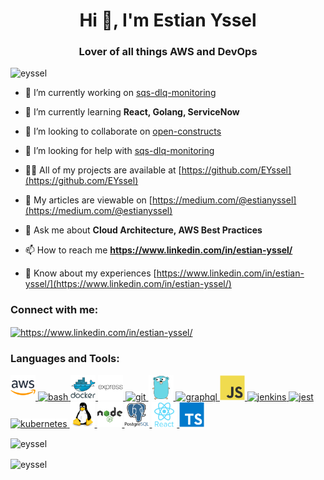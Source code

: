 <h1 align="center">Hi 👋, I'm Estian Yssel</h1>
<h3 align="center">Lover of all things AWS and DevOps</h3>

<p align="left"> <img src="https://komarev.com/ghpvc/?username=eyssel&label=Profile%20views&color=0e75b6&style=flat" alt="eyssel" /> </p>

- 🔭 I’m currently working on [sqs-dlq-monitoring](https://github.com/EYssel/sqs-dlq-monitoring)

- 🌱 I’m currently learning **React, Golang, ServiceNow**

- 👯 I’m looking to collaborate on [open-constructs](https://github.com/open-constructs/aws-cdk-library)

- 🤝 I’m looking for help with [sqs-dlq-monitoring](https://github.com/EYssel/sqs-dlq-monitoring)

- 👨‍💻 All of my projects are available at [https://github.com/EYssel](https://github.com/EYssel)

- 📝 My articles are viewable on [https://medium.com/@estianyssel](https://medium.com/@estianyssel)

- 💬 Ask me about **Cloud Architecture, AWS Best Practices**

- 📫 How to reach me **https://www.linkedin.com/in/estian-yssel/**

- 📄 Know about my experiences [https://www.linkedin.com/in/estian-yssel/](https://www.linkedin.com/in/estian-yssel/)

<h3 align="left">Connect with me:</h3>
<p align="left">
<a href="https://www.linkedin.com/in/estian-yssel/" target="blank"><img align="center" src="https://raw.githubusercontent.com/rahuldkjain/github-profile-readme-generator/master/src/images/icons/Social/linked-in-alt.svg" alt="https://www.linkedin.com/in/estian-yssel/" height="30" width="40" /></a>
</p>

<h3 align="left">Languages and Tools:</h3>
<p align="left"> <a href="https://aws.amazon.com" target="_blank" rel="noreferrer"> <img style="background-color: white" src="https://raw.githubusercontent.com/devicons/devicon/master/icons/amazonwebservices/amazonwebservices-original-wordmark.svg" alt="aws" width="40" height="40"/> </a> <a href="https://www.gnu.org/software/bash/" target="_blank" rel="noreferrer"> <img style="background-color: white" src="https://www.vectorlogo.zone/logos/gnu_bash/gnu_bash-icon.svg" alt="bash" width="40" height="40"/> </a> <a href="https://www.docker.com/" target="_blank" rel="noreferrer"> <img style="background-color: white" src="https://raw.githubusercontent.com/devicons/devicon/master/icons/docker/docker-original-wordmark.svg" alt="docker" width="40" height="40"/> </a> <a href="https://expressjs.com" target="_blank" rel="noreferrer"> <img style="background-color: white" src="https://raw.githubusercontent.com/devicons/devicon/master/icons/express/express-original-wordmark.svg" alt="express" width="40" height="40"/> </a> <a href="https://git-scm.com/" target="_blank" rel="noreferrer"> <img style="background-color: white" src="https://www.vectorlogo.zone/logos/git-scm/git-scm-icon.svg" alt="git" width="40" height="40"/> </a> <a href="https://golang.org" target="_blank" rel="noreferrer"> <img style="background-color: white" src="https://raw.githubusercontent.com/devicons/devicon/master/icons/go/go-original.svg" alt="go" width="40" height="40"/> </a> <a href="https://graphql.org" target="_blank" rel="noreferrer"> <img style="background-color: white" src="https://www.vectorlogo.zone/logos/graphql/graphql-icon.svg" alt="graphql" width="40" height="40"/> </a> <a href="https://developer.mozilla.org/en-US/docs/Web/JavaScript" target="_blank" rel="noreferrer"> <img style="background-color: white" src="https://raw.githubusercontent.com/devicons/devicon/master/icons/javascript/javascript-original.svg" alt="javascript" width="40" height="40"/> </a> <a href="https://www.jenkins.io" target="_blank" rel="noreferrer"> <img style="background-color: white" src="https://www.vectorlogo.zone/logos/jenkins/jenkins-icon.svg" alt="jenkins" width="40" height="40"/> </a> <a href="https://jestjs.io" target="_blank" rel="noreferrer"> <img style="background-color: white" src="https://www.vectorlogo.zone/logos/jestjsio/jestjsio-icon.svg" alt="jest" width="40" height="40"/> </a> <a href="https://kubernetes.io" target="_blank" rel="noreferrer"> <img style="background-color: white" src="https://www.vectorlogo.zone/logos/kubernetes/kubernetes-icon.svg" alt="kubernetes" width="40" height="40"/> </a> <a href="https://www.linux.org/" target="_blank" rel="noreferrer"> <img style="background-color: white" src="https://raw.githubusercontent.com/devicons/devicon/master/icons/linux/linux-original.svg" alt="linux" width="40" height="40"/> </a> <a href="https://nodejs.org" target="_blank" rel="noreferrer"> <img style="background-color: white" src="https://raw.githubusercontent.com/devicons/devicon/master/icons/nodejs/nodejs-original-wordmark.svg" alt="nodejs" width="40" height="40"/> </a> <a href="https://www.postgresql.org" target="_blank" rel="noreferrer"> <img style="background-color: white" src="https://raw.githubusercontent.com/devicons/devicon/master/icons/postgresql/postgresql-original-wordmark.svg" alt="postgresql" width="40" height="40"/> </a> <a href="https://reactjs.org/" target="_blank" rel="noreferrer"> <img style="background-color: white" src="https://raw.githubusercontent.com/devicons/devicon/master/icons/react/react-original-wordmark.svg" alt="react" width="40" height="40"/> </a> <a href="https://www.typescriptlang.org/" target="_blank" rel="noreferrer"> <img style="background-color: white" src="https://raw.githubusercontent.com/devicons/devicon/master/icons/typescript/typescript-original.svg" alt="typescript" width="40" height="40"/> </a> </p>

<p><img align="center" src="https://github-readme-stats.vercel.app/api/top-langs?username=eyssel&show_icons=true&locale=en&layout=compact" alt="eyssel" /></p>

<p><img align="center" src="https://github-readme-streak-stats.herokuapp.com/?user=eyssel&" alt="eyssel" /></p>
